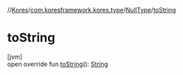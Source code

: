 //[Kores](../../../index.md)/[com.koresframework.kores.type](../index.md)/[NullType](index.md)/[toString](to-string.md)

# toString

[jvm]\
open override fun [toString](to-string.md)(): [String](https://kotlinlang.org/api/latest/jvm/stdlib/kotlin/-string/index.html)
